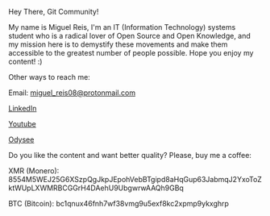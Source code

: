 Hey There, Git Community!

My name is Miguel Reis, I'm an IT (Information Technology) systems student who is a radical lover of Open Source and Open Knowledge, and my mission here is to demystify these movements and make them accessible to the greatest number of people possible. Hope you enjoy my content! :)

Other ways to reach me:

Email: miguel_reis08@protonmail.com

[LinkedIn](https://www.linkedin.com/in/miguel-reis-349317237/)

[Youtube](https://www.youtube.com/channel/UCoJkAyfrYXu8O-dH32NZNMg)

[Odysee](https://odysee.com/@mreis11:4)

Do you like the content and want better quality? Please, buy me a coffee:

XMR (Monero):
8554M5WEJ25G6XSzpQgJkpJEpohVebBTgipd8aHqGup63JabmqJ2YxoToZktWUpLXWMRBCGGrH4DAehU9UbgwrwAAQh9GBq

BTC (Bitcoin):
bc1qnux46fnh7wf38vmg9u5exf8kc2xpmp9ykxghrp
